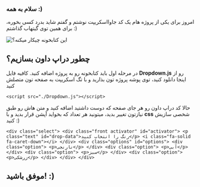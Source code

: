 ### سلام به همه :)
امروز برای یکی از پروژه هام یک کد جاوااسکریپت نوشتم و گفتم شاید بدرد کسی بخوره، برای همین توی گیتهاب گذاشتم :)

![این کتابخونه چیکار میکنه؟](http://itsforme.gigfa.com/Drop-Down-LIB.gif)

## چطور دراپ داون بسازیم؟

در مرحله اول باید کتابخونه رو به پروژه اضافه کنید.
کافیه فایل **Dropdown.js** رو از اینجا دانلود کنید، توی پوشه پروژه تون بذارید و با تگ اسکریپت به صفحه تون متصلش کنید

`<script src="./Dropdown.js"></script>`

حالا کد دراپ داون رو هر جای صفحه که دوست داشتید اضافه کنید و متن هاش رو طبق نیازتون تغییر بدید، میتونید هر تعداد که بخواید آپشن قرار بدید و با **css** شخصی سازیش کنید :)

`<div class="select">
                <div class="front activator" id="activator">
                    <p class="text" id="drop-data">رنگ را انتخاب کنید</p>
                    <i class="fa-solid fa-caret-down"></i>
                </div>
                <div class="options" id="options">
                    <div class="option">
                        <p>نارنجی</p>
                    </div>
                    <div class="option">
                        <p>آبی</p>
                    </div>
                    <div class="option">
                        <p>سبز</p>
                    </div>
                    <div class="option">
                        <p>زرشکی</p>
                    </div>
                </div>
            </div>`

## **موفق باشید! :)**